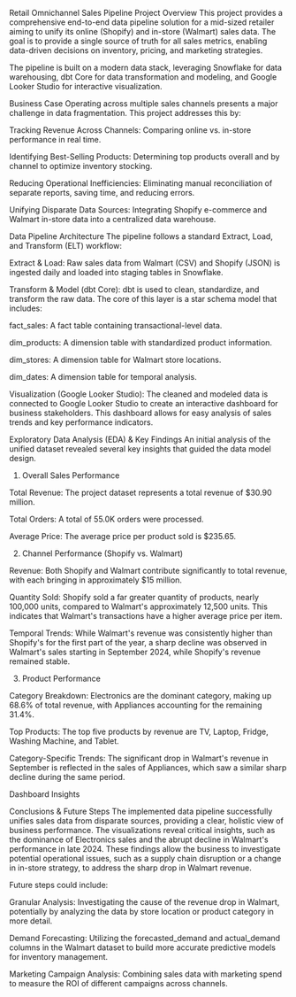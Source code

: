 Retail Omnichannel Sales Pipeline
Project Overview
This project provides a comprehensive end-to-end data pipeline solution for a mid-sized retailer aiming to unify its online (Shopify) and in-store (Walmart) sales data. The goal is to provide a single source of truth for all sales metrics, enabling data-driven decisions on inventory, pricing, and marketing strategies.

The pipeline is built on a modern data stack, leveraging Snowflake for data warehousing, dbt Core for data transformation and modeling, and Google Looker Studio for interactive visualization.

Business Case
Operating across multiple sales channels presents a major challenge in data fragmentation. This project addresses this by:


Tracking Revenue Across Channels: Comparing online vs. in-store performance in real time.




Identifying Best-Selling Products: Determining top products overall and by channel to optimize inventory stocking.




Reducing Operational Inefficiencies: Eliminating manual reconciliation of separate reports, saving time, and reducing errors.




Unifying Disparate Data Sources: Integrating Shopify e-commerce and Walmart in-store data into a centralized data warehouse.



Data Pipeline Architecture
The pipeline follows a standard Extract, Load, and Transform (ELT) workflow:

Extract & Load: Raw sales data from Walmart (CSV) and Shopify (JSON) is ingested daily and loaded into staging tables in Snowflake.

Transform & Model (dbt Core): dbt is used to clean, standardize, and transform the raw data. The core of this layer is a star schema model that includes:

fact_sales: A fact table containing transactional-level data.

dim_products: A dimension table with standardized product information.

dim_stores: A dimension table for Walmart store locations.

dim_dates: A dimension table for temporal analysis.

Visualization (Google Looker Studio): The cleaned and modeled data is connected to Google Looker Studio to create an interactive dashboard for business stakeholders. This dashboard allows for easy analysis of sales trends and key performance indicators.

Exploratory Data Analysis (EDA) & Key Findings
An initial analysis of the unified dataset revealed several key insights that guided the data model design.

1. Overall Sales Performance

Total Revenue: The project dataset represents a total revenue of $30.90 million.


Total Orders: A total of 55.0K orders were processed.


Average Price: The average price per product sold is $235.65.

2. Channel Performance (Shopify vs. Walmart)

Revenue: Both Shopify and Walmart contribute significantly to total revenue, with each bringing in approximately $15 million.




Quantity Sold: Shopify sold a far greater quantity of products, nearly 100,000 units, compared to Walmart's approximately 12,500 units. This indicates that Walmart's transactions have a higher average price per item.




Temporal Trends: While Walmart's revenue was consistently higher than Shopify's for the first part of the year, a sharp decline was observed in Walmart's sales starting in September 2024, while Shopify's revenue remained stable.


3. Product Performance

Category Breakdown: Electronics are the dominant category, making up 68.6% of total revenue, with Appliances accounting for the remaining 31.4%.




Top Products: The top five products by revenue are TV, Laptop, Fridge, Washing Machine, and Tablet.






Category-Specific Trends: The significant drop in Walmart's revenue in September is reflected in the sales of Appliances, which saw a similar sharp decline during the same period.

Dashboard Insights


Conclusions & Future Steps
The implemented data pipeline successfully unifies sales data from disparate sources, providing a clear, holistic view of business performance. The visualizations reveal critical insights, such as the dominance of Electronics sales and the abrupt decline in Walmart's performance in late 2024. These findings allow the business to investigate potential operational issues, such as a supply chain disruption or a change in in-store strategy, to address the sharp drop in Walmart revenue.

Future steps could include:

Granular Analysis: Investigating the cause of the revenue drop in Walmart, potentially by analyzing the data by store location or product category in more detail.

Demand Forecasting: Utilizing the forecasted_demand and actual_demand columns in the Walmart dataset to build more accurate predictive models for inventory management.

Marketing Campaign Analysis: Combining sales data with marketing spend to measure the ROI of different campaigns across channels.
